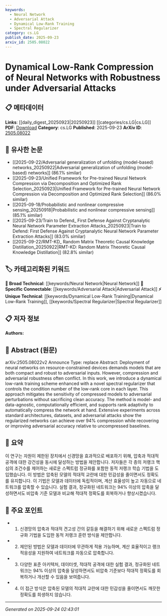 ```yaml
---
keywords:
  - Neural Network
  - Adversarial Attack
  - Dynamical Low-Rank Training
  - Spectral Regularizer
category: cs.LG
publish_date: 2025-09-23
arxiv_id: 2505.08022
---
```


<!-- KEYWORD_LINKING_METADATA:
{
  "processed_timestamp": "2025-09-24T02:43:01.254566",
  "vocabulary_version": "1.0",
  "selected_keywords": [
    "Neural Network",
    "Adversarial Attack",
    "Dynamical Low-Rank Training",
    "Spectral Regularizer"
  ],
  "rejected_keywords": [],
  "similarity_scores": {
    "Neural Network": 0.85,
    "Adversarial Attack": 0.78,
    "Dynamical Low-Rank Training": 0.7,
    "Spectral Regularizer": 0.72
  },
  "extraction_method": "AI_prompt_based",
  "budget_applied": true,
  "candidates_json": {
    "candidates": [
      {
        "surface": "neural networks",
        "canonical": "Neural Network",
        "aliases": [
          "NN",
          "neural nets"
        ],
        "category": "broad_technical",
        "rationale": "Neural networks are central to the study and are a key concept in machine learning, facilitating connections across various related topics.",
        "novelty_score": 0.3,
        "connectivity_score": 0.9,
        "specificity_score": 0.6,
        "link_intent_score": 0.85
      },
      {
        "surface": "adversarial attacks",
        "canonical": "Adversarial Attack",
        "aliases": [
          "adversarial input",
          "adversarial perturbation"
        ],
        "category": "specific_connectable",
        "rationale": "Adversarial attacks are a specific challenge addressed in the paper, linking to security and robustness in neural networks.",
        "novelty_score": 0.65,
        "connectivity_score": 0.75,
        "specificity_score": 0.8,
        "link_intent_score": 0.78
      },
      {
        "surface": "dynamical low-rank training",
        "canonical": "Dynamical Low-Rank Training",
        "aliases": [
          "low-rank training",
          "dynamic rank training"
        ],
        "category": "unique_technical",
        "rationale": "This is a novel method introduced in the paper, offering unique insights into model compression techniques.",
        "novelty_score": 0.85,
        "connectivity_score": 0.6,
        "specificity_score": 0.85,
        "link_intent_score": 0.7
      },
      {
        "surface": "spectral regularizer",
        "canonical": "Spectral Regularizer",
        "aliases": [
          "spectral regularization"
        ],
        "category": "unique_technical",
        "rationale": "The spectral regularizer is a unique component of the proposed method, crucial for controlling model robustness.",
        "novelty_score": 0.8,
        "connectivity_score": 0.65,
        "specificity_score": 0.82,
        "link_intent_score": 0.72
      }
    ],
    "ban_list_suggestions": [
      "method",
      "experiment",
      "performance"
    ]
  },
  "decisions": [
    {
      "candidate_surface": "neural networks",
      "resolved_canonical": "Neural Network",
      "decision": "linked",
      "scores": {
        "novelty": 0.3,
        "connectivity": 0.9,
        "specificity": 0.6,
        "link_intent": 0.85
      }
    },
    {
      "candidate_surface": "adversarial attacks",
      "resolved_canonical": "Adversarial Attack",
      "decision": "linked",
      "scores": {
        "novelty": 0.65,
        "connectivity": 0.75,
        "specificity": 0.8,
        "link_intent": 0.78
      }
    },
    {
      "candidate_surface": "dynamical low-rank training",
      "resolved_canonical": "Dynamical Low-Rank Training",
      "decision": "linked",
      "scores": {
        "novelty": 0.85,
        "connectivity": 0.6,
        "specificity": 0.85,
        "link_intent": 0.7
      }
    },
    {
      "candidate_surface": "spectral regularizer",
      "resolved_canonical": "Spectral Regularizer",
      "decision": "linked",
      "scores": {
        "novelty": 0.8,
        "connectivity": 0.65,
        "specificity": 0.82,
        "link_intent": 0.72
      }
    }
  ]
}
-->

# Dynamical Low-Rank Compression of Neural Networks with Robustness under Adversarial Attacks

## 📋 메타데이터

**Links**: [[daily_digest_20250923|20250923]] [[categories/cs.LG|cs.LG]]
**PDF**: [Download](https://arxiv.org/pdf/2505.08022.pdf)
**Category**: cs.LG
**Published**: 2025-09-23
**ArXiv ID**: [2505.08022](https://arxiv.org/abs/2505.08022)

## 🔗 유사한 논문
- [[2025-09-22/Adversarial generalization of unfolding (model-based) networks_20250922|Adversarial generalization of unfolding (model-based) networks]] (86.1% similar)
- [[2025-09-23/Unified Framework for Pre-trained Neural Network Compression via Decomposition and Optimized Rank Selection_20250923|Unified Framework for Pre-trained Neural Network Compression via Decomposition and Optimized Rank Selection]] (86.0% similar)
- [[2025-09-18/Probabilistic and nonlinear compressive sensing_20250918|Probabilistic and nonlinear compressive sensing]] (85.1% similar)
- [[2025-09-23/Train to Defend_ First Defense Against Cryptanalytic Neural Network Parameter Extraction Attacks_20250923|Train to Defend: First Defense Against Cryptanalytic Neural Network Parameter Extraction Attacks]] (83.0% similar)
- [[2025-09-22/RMT-KD_ Random Matrix Theoretic Causal Knowledge Distillation_20250922|RMT-KD: Random Matrix Theoretic Causal Knowledge Distillation]] (82.8% similar)

## 🏷️ 카테고리화된 키워드
**🧠 Broad Technical**: [[keywords/Neural Network|Neural Network]]
**🔗 Specific Connectable**: [[keywords/Adversarial Attack|Adversarial Attack]]
**⚡ Unique Technical**: [[keywords/Dynamical Low-Rank Training|Dynamical Low-Rank Training]], [[keywords/Spectral Regularizer|Spectral Regularizer]]

## 📋 저자 정보

**Authors:** 

## 📄 Abstract (원문)

arXiv:2505.08022v2 Announce Type: replace 
Abstract: Deployment of neural networks on resource-constrained devices demands models that are both compact and robust to adversarial inputs. However, compression and adversarial robustness often conflict. In this work, we introduce a dynamical low-rank training scheme enhanced with a novel spectral regularizer that controls the condition number of the low-rank core in each layer. This approach mitigates the sensitivity of compressed models to adversarial perturbations without sacrificing clean accuracy. The method is model- and data-agnostic, computationally efficient, and supports rank adaptivity to automatically compress the network at hand. Extensive experiments across standard architectures, datasets, and adversarial attacks show the regularized networks can achieve over 94% compression while recovering or improving adversarial accuracy relative to uncompressed baselines.

## 📝 요약

이 연구는 자원이 제한된 장치에서 신경망을 효과적으로 배포하기 위해, 압축과 적대적 공격에 대한 강건성을 동시에 달성하는 방법을 제안합니다. 저자들은 각 층의 저랭크 핵심의 조건수를 제어하는 새로운 스펙트럼 정규화를 포함한 동적 저랭크 학습 기법을 도입했습니다. 이 방법은 압축된 모델의 적대적 교란에 대한 민감성을 줄이면서도 정확도를 유지합니다. 이 기법은 모델과 데이터에 독립적이며, 계산 효율성이 높고 자동으로 네트워크를 압축할 수 있습니다. 실험 결과, 정규화된 네트워크는 94% 이상의 압축을 달성하면서도 비압축 기준 모델과 비교해 적대적 정확도를 회복하거나 향상시켰습니다.

## 🎯 주요 포인트

- 1. 신경망의 압축과 적대적 견고성 간의 갈등을 해결하기 위해 새로운 스펙트럼 정규화 기법을 도입한 동적 저랭크 훈련 방식을 제안합니다.
- 2. 제안된 방법은 모델과 데이터에 무관하게 적용 가능하며, 계산 효율적이고 랭크 적응성을 지원하여 네트워크를 자동으로 압축합니다.
- 3. 다양한 표준 아키텍처, 데이터셋, 적대적 공격에 대한 실험 결과, 정규화된 네트워크는 94% 이상의 압축을 달성하면서도 비압축 기준보다 적대적 정확도를 회복하거나 개선할 수 있음을 보여줍니다.
- 4. 이 접근 방식은 압축된 모델의 적대적 교란에 대한 민감성을 줄이면서도 깨끗한 정확도를 희생하지 않습니다.


---

*Generated on 2025-09-24 02:43:01*